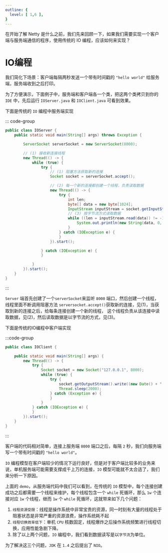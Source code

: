 ```yaml
---
outline: {
  level: [ 1,6 ],
}
---
```


在开始了解 Netty 是什么之前，我们先来回顾一下，如果我们需要实现一个客户端与服务端通信的程序，使用传统的 IO 编程，应该如何来实现？

# IO编程

我们简化下场景：客户端每隔两秒发送一个带有时间戳的 `"hello world"` 给服务端，服务端收到之后打印。

为了方便演示，下面例子中，服务端和客户端各一个类，把这两个类拷贝到你的 `IDE` 中，先后运行 `IOServer.java` 和 `IOClient.java` 可看到效果。

下面是传统的 `IO` 编程中服务端实现

::: code-group
```java [IOServer.java]
public class IOServer {
    public static void main(String[] args) throws Exception {

        ServerSocket serverSocket = new ServerSocket(8000);

        // (1) 接收新连接线程
        new Thread(() -> {
            while (true) {
                try {
                    // (1) 阻塞方法获取新的连接
                    Socket socket = serverSocket.accept();

                    // (2) 每一个新的连接都创建一个线程，负责读取数据
                    new Thread(() -> {
                        try {
                            int len;
                            byte[] data = new byte[1024];
                            InputStream inputStream = socket.getInputStream();
                            // (3) 按字节流方式读取数据
                            while ((len = inputStream.read(data)) != -1) {
                                System.out.println(new String(data, 0, len));
                            }
                        } catch (IOException e) {
                        }
                    }).start();

                } catch (IOException e) {
                }

            }
        }).start();
    }
}
```
:::

`Server` 端首先创建了一个`serverSocket`来监听 `8000` 端口，然后创建一个线程，线程里面不断调用阻塞方法 `serversocket.accept()`获取新的连接，见(1)，当获取到新的连接之后，给每条连接创建一个新的线程，
这个线程负责从该连接中读取数据，见(2)，然后读取数据是以字节流的方式，见(3)。

下面是传统的IO编程中客户端实现

:::code-group
```java [IOClient.java]
public class IOClient {

    public static void main(String[] args) {
        new Thread(() -> {
            try {
                Socket socket = new Socket("127.0.0.1", 8000);
                while (true) {
                    try {
                        socket.getOutputStream().write((new Date() + ": hello world").getBytes());
                        Thread.sleep(2000);
                    } catch (Exception e) {
                    }
                }
            } catch (IOException e) {
            }
        }).start();
    }
}
```
:::

客户端的代码相对简单，连接上服务端 `8000` 端口之后，每隔 `2` 秒，我们向服务端写一个带有时间戳的 `"hello world"`。

`IO` 编程模型在客户端较少的情况下运行良好，但是对于客户端比较多的业务来说，单机服务端可能需要支撑成千上万的连接，`IO` 模型可能就不太合适了，我们来分析一下原因。

上面的 `demo`，从服务端代码中我们可以看到，在传统的 `IO` 模型中，每个连接创建成功之后都需要一个线程来维护，每个线程包含一个 `while` 死循环，那么 `1w` 个连接对应 `1w` 个线程，继而 `1w` 个 `while` 死循环，这就带来如下几个问题：

1. `线程资源受限`：线程是操作系统中非常宝贵的资源，同一时刻有大量的线程处于阻塞状态是非常严重的资源浪费，操作系统耗不起
2. `线程切换效率低下`：单机 `CPU` 核数固定，线程爆炸之后操作系统频繁进行线程切换，应用性能急剧下降。
3. 除了以上两个问题，`IO` 编程中，我们看到数据读写是以`字节流`为单位。

为了解决这三个问题，`JDK` 在 `1.4` 之后提出了 `NIO`。